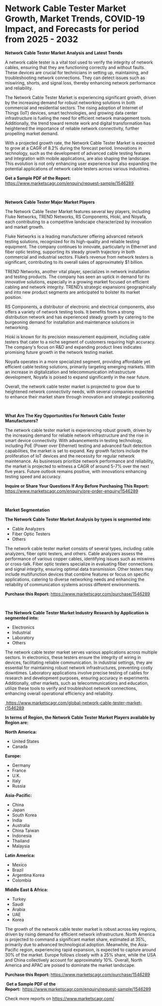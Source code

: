 <p><h1>Network Cable Tester Market Growth, Market Trends, COVID-19 Impact, and Forecasts for period from 2025 - 2032</h1></p><p><strong>Network Cable Tester Market Analysis and Latest Trends</strong></p>
<p><p>A network cable tester is a vital tool used to verify the integrity of network cables, ensuring that they are functioning correctly and without faults. These devices are crucial for technicians in setting up, maintaining, and troubleshooting network connections. They can detect issues such as miswiring, shorts, and signal loss, thereby enhancing network performance and reliability.</p><p>The Network Cable Tester Market is experiencing significant growth, driven by the increasing demand for robust networking solutions in both commercial and residential sectors. The rising adoption of Internet of Things (IoT) devices, smart technologies, and growing data center infrastructure is fueling the need for efficient network management tools. Additionally, the trend toward remote work and digital transformation has heightened the importance of reliable network connectivity, further propelling market demand.</p><p>With a projected growth rate, the Network Cable Tester Market is expected to grow at a CAGR of 8.2% during the forecast period. Innovations in technology, such as the development of advanced cable testing features and integration with mobile applications, are also shaping the landscape. This evolution is not only enhancing user experience but also expanding the potential applications of network cable testers across various industries.</p></p>
<p><strong>Get a Sample PDF of the Report:&nbsp;</strong> <a href="https://www.marketscagr.com/enquiry/request-sample/1546289?utm_campaign=1950&utm_medium=2&utm_source=Github&utm_content=ia&utm_term=08042025&utm_id=network-cable-tester">https://www.marketscagr.com/enquiry/request-sample/1546289</a></p>
<p>&nbsp;</p>
<p><strong>Network Cable Tester Major Market Players</strong></p>
<p><p>The Network Cable Tester Market features several key players, including Fluke Networks, TREND Networks, RS Components, Hioki, and Noyafa, each contributing to a competitive landscape characterized by innovation and market growth.</p><p>Fluke Networks is a leading manufacturer offering advanced network testing solutions, recognized for its high-quality and reliable testing equipment. The company continues to innovate, particularly in Ethernet and fiber optic testing, supporting its steady growth trajectory in both commercial and industrial sectors. Fluke’s revenue from network testers is significant, contributing to its overall sales of approximately $1 billion.</p><p>TREND Networks, another vital player, specializes in network installation and testing products. The company has seen an uptick in demand for its innovative solutions, especially in a growing market focused on efficient cabling and network integrity. TREND’s strategic expansions geographically and into new product segments are anticipated to bolster its market position.</p><p>RS Components, a distributor of electronic and electrical components, also offers a variety of network testing tools. It benefits from a strong distribution network and has experienced steady growth by catering to the burgeoning demand for installation and maintenance solutions in networking.</p><p>Hioki is known for its precision measurement equipment, including cable testers that cater to a niche segment of customers requiring high accuracy. The company's focus on R&D and expanding product lines indicates promising future growth in the network testing market.</p><p>Noyafa operates in a more specialized segment, providing affordable yet efficient cable testing solutions, primarily targeting emerging markets. With an increase in digitalization and telecommunication infrastructure development, Noyafa is poised to expand significantly in the near future.</p><p>Overall, the network cable tester market is projected to grow due to heightened network connectivity needs, with several companies expected to enhance their market share through innovation and strategic positioning.</p></p>
<p>&nbsp;</p>
<p><strong>What Are The Key Opportunities For Network Cable Tester Manufacturers?</strong></p>
<p><p>The network cable tester market is experiencing robust growth, driven by the increasing demand for reliable network infrastructure and the rise in smart device connectivity. With advancements in testing technology, including PoE (Power over Ethernet) testing and advanced fault detection capabilities, the market is set to expand. Key growth factors include the proliferation of IoT devices and the necessity for regular network maintenance. As businesses prioritize network performance and reliability, the market is projected to witness a CAGR of around 5-7% over the next five years. Future outlook remains positive, with innovations enhancing testing speed and accuracy.</p></p>
<p><strong>Inquire or Share Your Questions If Any Before Purchasing This Report:</strong> <a href="https://www.marketscagr.com/enquiry/pre-order-enquiry/1546289?utm_campaign=1950&utm_medium=2&utm_source=Github&utm_content=ia&utm_term=08042025&utm_id=network-cable-tester">https://www.marketscagr.com/enquiry/pre-order-enquiry/1546289</a></p>
<p>&nbsp;</p>
<p><strong>Market Segmentation</strong></p>
<p><strong>The Network Cable Tester Market Analysis by types is segmented into:</strong></p>
<p><ul><li>Cable Analyzers</li><li>Fiber Optic Testers</li><li>Others</li></ul></p>
<p><p>The network cable tester market consists of several types, including cable analyzers, fiber optic testers, and others. Cable analyzers assess the performance of various copper cables, identifying issues such as miswires or cross-talk. Fiber optic testers specialize in evaluating fiber connections and signal integrity, ensuring optimal data transmission. Other testers may include multifunction devices that combine features or focus on specific applications, catering to diverse networking needs and enhancing the reliability of communication systems across different environments.</p></p>
<p><strong>Purchase this Report:&nbsp;</strong><a href="https://www.marketscagr.com/purchase/1546289?utm_campaign=1950&utm_medium=2&utm_source=Github&utm_content=ia&utm_term=08042025&utm_id=network-cable-tester">https://www.marketscagr.com/purchase/1546289</a></p>
<p>&nbsp;</p>
<p><strong>The Network Cable Tester Market Industry Research by Application is segmented into:</strong></p>
<p><ul><li>Electronics</li><li>Industrial</li><li>Laboratory</li><li>Others</li></ul></p>
<p><p>The network cable tester market serves various applications across multiple sectors. In electronics, these testers ensure the integrity of wiring in devices, facilitating reliable communication. In industrial settings, they are essential for maintaining robust network infrastructures, preventing costly downtimes. Laboratory applications involve precise testing of cables for research and development purposes, ensuring accuracy in experiments. Additionally, other markets, such as telecommunications and education, utilize these tools to verify and troubleshoot network connections, enhancing overall operational efficiency and reliability.</p></p>
<p><a href="https://www.marketscagr.com/global-network-cable-tester-market-r1546289?utm_campaign=1950&utm_medium=2&utm_source=Github&utm_content=ia&utm_term=08042025&utm_id=network-cable-tester">&nbsp;https://www.marketscagr.com/global-network-cable-tester-market-r1546289</a></p>
<p><strong>In terms of Region, the Network Cable Tester Market Players available by Region are:</strong></p>
<p>
    <p> <strong> North America: </strong>
        <ul>
            <li>United States</li>
            <li>Canada</li>
        </ul>
        </p> 
    <p> <strong> Europe: </strong>
        <ul>
            <li>Germany</li>
            <li>France</li>
            <li>U.K.</li>
            <li>Italy</li>
            <li>Russia</li>
        </ul>
        </p> 
    <p> <strong> Asia-Pacific: </strong>
        <ul>
            <li>China</li>
            <li>Japan</li>
            <li>South Korea</li>
            <li>India</li>
            <li>Australia</li>
            <li>China Taiwan</li>
            <li>Indonesia</li>
            <li>Thailand</li>
            <li>Malaysia</li>
        </ul>
        </p> 
    <p> <strong> Latin America: </strong>
        <ul>
            <li>Mexico</li>
            <li>Brazil</li>
            <li>Argentina Korea</li>
            <li>Colombia</li>
        </ul>
        </p> 
    <p> <strong> Middle East & Africa: </strong>
        <ul>
            <li>Turkey</li>
            <li>Saudi</li>
            <li>Arabia</li>
            <li>UAE</li>
            <li>Korea</li>
        </ul>
    </p>
    </p>
<p><p>The growth of the network cable tester market is robust across key regions, driven by rising demand for efficient network infrastructure. North America is projected to command a significant market share, estimated at 35%, primarily due to advanced technological adoption. Meanwhile, the Asia-Pacific region, experiencing rapid expansion, is expected to capture around 30% of the market. Europe follows closely with a 25% share, while the USA and China collectively account for approximately 10%. Overall, North America and APAC are poised to dominate the market landscape.</p></p>
<p><strong>Purchase this Report: </strong><a href="https://www.marketscagr.com/purchase/1546289?utm_campaign=1950&utm_medium=2&utm_source=Github&utm_content=ia&utm_term=08042025&utm_id=network-cable-tester">https://www.marketscagr.com/purchase/1546289</a></p>
<p>&nbsp;<strong>Get a Sample PDF of the Report:&nbsp;&nbsp;</strong><a href="https://www.marketscagr.com/enquiry/request-sample/1546289?utm_campaign=1950&utm_medium=2&utm_source=Github&utm_content=ia&utm_term=08042025&utm_id=network-cable-tester">https://www.marketscagr.com/enquiry/request-sample/1546289</a></p>
<p><strong></strong></p>
<p>Check more reports on <a href="https://www.marketscagr.com/?utm_campaign=1950&utm_medium=2&utm_source=Github&utm_content=ia&utm_term=08042025&utm_id=network-cable-tester">https://www.marketscagr.com/</a></p>